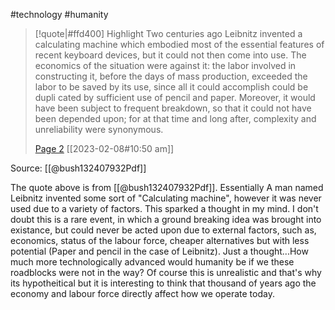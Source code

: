 #technology #humanity 
> [!quote|#ffd400] Highlight
> Two centuries ago Leibnitz invented a calculating machine which embodied most of the essential features of recent keyboard devices, but it could not then come into use. The economics of the situation were against it: the labor involved in constructing it, before the days of mass production, exceeded the labor to be saved by its use, since all it could accomplish could be dupli­ cated by sufficient use of pencil and paper. Moreover, it would have been subject to frequent breakdown, so that it could not have been depended upon; for at that time and long after, complexity and unreliability were synonymous.
>
> [Page 2](zotero://open-pdf/library/items/P7RR9JM3?page=2) [[2023-02-08#10:50 am]]

Source: [[@bush132407932Pdf]]

The quote above is from [[@bush132407932Pdf]]. Essentially A man named Leibnitz invented some sort of "Calculating machine", however it was never used due to a variety of factors. This sparked a thought in my mind. I don't doubt this is a rare event, in which a ground breaking idea was brought into existance, but could never be acted upon due to external factors, such as, economics, status of the labour force, cheaper alternatives but with less potential (Paper and pencil in the case of Leibnitz). Just a thought...How much more technologically advanced would humanity be if we these roadblocks were not in the way? Of course this is unrealistic and that's why its hypotheitical but it is interesting to think that thousand of years ago the economy and labour force directly affect how we operate today.


